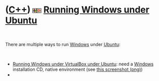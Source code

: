 
 

 

 

 

 

([C++](Cpp.md)) ![Windows](PicWindows.png)![Ubuntu](PicUbuntu.png) [Running Windows under Ubuntu](CppWindowsUbuntu.md)
========================================================================================================================

 

There are multiple ways to run [Windows](CppWindows.md) under
[Ubuntu](CppUbuntu.md):

 

-   [Running Windows under VirtualBox under
    Ubuntu](CppWindowsVirtualBoxUbuntu.md): need a
    [Windows](CppWindows.md) installation CD, native environment (see
    [this screenshot (png)](CppWindowsVirtualBoxUbuntu.png))
-

 

 

 

 

 

 


